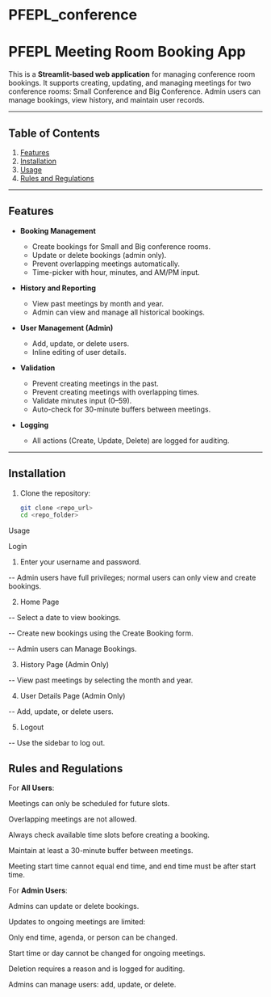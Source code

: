 # PFEPL_conference

# PFEPL Meeting Room Booking App

This is a **Streamlit-based web application** for managing conference room bookings. It supports creating, updating, and managing meetings for two conference rooms: Small Conference and Big Conference. Admin users can manage bookings, view history, and maintain user records.

---

## Table of Contents
1. [Features](#features)  
2. [Installation](#installation)  
3. [Usage](#usage)  
4. [Rules and Regulations](#rules-and-regulations)  


---

## Features

- **Booking Management**
  - Create bookings for Small and Big conference rooms.
  - Update or delete bookings (admin only).
  - Prevent overlapping meetings automatically.
  - Time-picker with hour, minutes, and AM/PM input.

- **History and Reporting**
  - View past meetings by month and year.
  - Admin can view and manage all historical bookings.

- **User Management (Admin)**
  - Add, update, or delete users.
  - Inline editing of user details.

- **Validation**
  - Prevent creating meetings in the past.
  - Prevent creating meetings with overlapping times.
  - Validate minutes input (0–59).
  - Auto-check for 30-minute buffers between meetings.

- **Logging**
  - All actions (Create, Update, Delete) are logged for auditing.

---

## Installation

1. Clone the repository:  
   ```bash
   git clone <repo_url>
   cd <repo_folder>
    ```

Usage

Login

1. Enter your username and password.

  -- Admin users have full privileges; normal users can only view and create bookings.

2. Home Page

  -- Select a date to view bookings.

  -- Create new bookings using the Create Booking form.

  -- Admin users can Manage Bookings.

3. History Page (Admin Only)

  -- View past meetings by selecting the month and year.

4. User Details Page (Admin Only)

  -- Add, update, or delete users.

5. Logout

  -- Use the sidebar to log out.

## Rules and Regulations

For **All Users**:

Meetings can only be scheduled for future slots.

Overlapping meetings are not allowed.

Always check available time slots before creating a booking.

Maintain at least a 30-minute buffer between meetings.

Meeting start time cannot equal end time, and end time must be after start time.

For **Admin Users**:

Admins can update or delete bookings.

Updates to ongoing meetings are limited:

Only end time, agenda, or person can be changed.

Start time or day cannot be changed for ongoing meetings.

Deletion requires a reason and is logged for auditing.

Admins can manage users: add, update, or delete.
